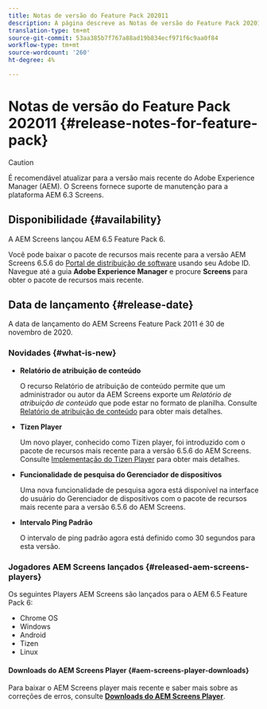 ```yaml
---
title: Notas de versão do Feature Pack 202011
description: A página descreve as Notas de versão do Feature Pack 202011.
translation-type: tm+mt
source-git-commit: 53aa385b7f767a88ad19b834ecf971f6c9aa0f84
workflow-type: tm+mt
source-wordcount: '260'
ht-degree: 4%

---
```



# Notas de versão do Feature Pack 202011 {#release-notes-for-feature-pack}

>[!CAUTION]
>É recomendável atualizar para a versão mais recente do Adobe Experience Manager (AEM). O Screens fornece suporte de manutenção para a plataforma AEM 6.3 Screens.

## Disponibilidade {#availability}

A AEM Screens lançou AEM 6.5 Feature Pack 6.

Você pode baixar o pacote de recursos mais recente para a versão AEM Screens 6.5.6 do [Portal de distribuição de software](https://experience.adobe.com/#/downloads/content/software-distribution/en/aem.html) usando seu Adobe ID. Navegue até a guia **Adobe Experience Manager** e procure **Screens** para obter o pacote de recursos mais recente.

## Data de lançamento {#release-date}

A data de lançamento do AEM Screens Feature Pack 2011 é 30 de novembro de 2020.

### Novidades {#what-is-new}

* **Relatório de atribuição de conteúdo**

   O recurso Relatório de atribuição de conteúdo permite que um administrador ou autor da AEM Screens exporte um *Relatório de atribuição de conteúdo* que pode estar no formato de planilha.
Consulte [Relatório de atribuição de conteúdo](/help/user-guide/content-assignment-report.md) para obter mais detalhes.


* **Tizen Player**

   Um novo player, conhecido como Tizen player, foi introduzido com o pacote de recursos mais recente para a versão 6.5.6 do AEM Screens.
Consulte [Implementação do Tizen Player](/help/user-guide/tizen-player.md) para obter mais detalhes.

* **Funcionalidade de pesquisa do Gerenciador de dispositivos**

   Uma nova funcionalidade de pesquisa agora está disponível na interface do usuário do Gerenciador de dispositivos com o pacote de recursos mais recente para a versão 6.5.6 do AEM Screens.

* **Intervalo Ping Padrão**

   O intervalo de ping padrão agora está definido como 30 segundos para esta versão.

### Jogadores AEM Screens lançados {#released-aem-screens-players}

Os seguintes Players AEM Screens são lançados para o AEM 6.5 Feature Pack 6:

* Chrome OS
* Windows
* Android
* Tizen
* Linux

#### Downloads do AEM Screens Player {#aem-screens-player-downloads}

Para baixar o AEM Screens player mais recente e saber mais sobre as correções de erros, consulte **[Downloads do AEM Screens Player](https://download.macromedia.com/screens/index.html)**.
